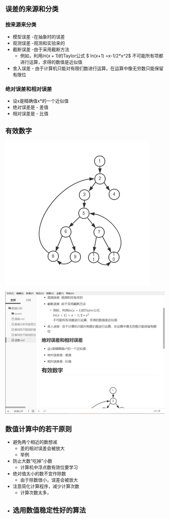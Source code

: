 ## 误差的来源和分类

### 按来源来分类

- 模型误差 -在抽象时的误差
- 观测误差 -观测和实验来的
- 截断误差 -由于采用截断方法
  - 例如，利用$ln(x+1)$的Taylor公式
    $ ln(x+1) =x-1/2*x^2$
    不可能所有项都进行运算，求得的数值是近似值
- 舍入误差 - 由于计算机只能对有限们数进行运算，在运算中像无穷数只能保留有限位

### 绝对误差和相对误差

- 设x是精确值x*的一个近似值
- 绝对误差是 - 差值
- 相对误差是 - 比值

## 有效数字                                                                                                                                                                                                                                                                                                                                                                                                                                                                                                                                                                                                                                                                                                                                                                                                                                                                                                                                                                                                                                                                                                                                                                                                                                                                                                                                                                                                 

![未命名文件](assets/未命名文件.jpg)

![1560674790333](assets/1560674790333.png)

## 数值计算中的若干原则

- 避免两个相近的数想减
  - 差的相对误差会被放大
  - 举例
- 防止大数“吃掉”小数
  - 计算机中浮点数有效位要学习
- 绝对值太小的数不宜作除数
  - 由于除数很小，误差会被放大
- 注意简化计算程序，减少计算次数
  - 计算次数太多，
- 选用数值稳定性好的算法
  - 